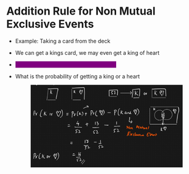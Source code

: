 # Addition Rule for Non Mutual Exclusive Events

* Example: Taking a card from the deck
* We can get a kings card, we may even get a king of heart
* <mark style="color:purple;background-color:purple;">**Two events can occur at the same time**</mark>
*   What is the probability of getting a king or a heart

    <figure><img src="../../.gitbook/assets/image (3).png" alt=""><figcaption></figcaption></figure>
